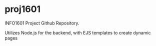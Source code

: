 # proj1601

INFO1601 Project Github Repository.

Utilizes Node.js for the backend, with EJS templates to create dynamic pages
